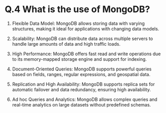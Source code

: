 # Q.4 What is the use of MongoDB?

1. Flexible Data Model: MongoDB allows storing data with varying structures, making it ideal for applications with changing data models.

2. Scalability: MongoDB can distribute data across multiple servers to handle large amounts of data and high traffic loads.

3. High Performance: MongoDB offers fast read and write operations due to its memory-mapped storage engine and support for indexing.

4. Document-Oriented Queries: MongoDB supports powerful queries based on fields, ranges, regular expressions, and geospatial data.

5. Replication and High Availability: MongoDB supports replica sets for automatic failover and data redundancy, ensuring high availability.

6. Ad hoc Queries and Analytics: MongoDB allows complex queries and real-time analytics on large datasets without predefined schemas.